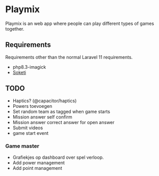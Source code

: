 # Playmix
Playmix is an web app where people can play different types of games together.

## Requirements
Requirements other than the normal Laravel 11 requirements.
- php8.3-imagick
- [Soketi](https://docs.soketi.app/)

## TODO
- Haptics? (@capacitor/haptics)
- Powers toevoegen
- Set random team as tagged when game starts 
- Mission answer self confirm
- Mission answer correct answer for open answer
- Submit videos
- game start event
### Game master
- Grafiekjes op dashboard over spel verloop.
- Add power management 
- Add point management 

